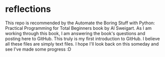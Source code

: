 # reflections

This repo is recommended by the Automate the Boring Stuff with Python: Practical Programming for Total Beginners book by Al Sweigart.
As I am working through this book, I am answering the book's questions and posting here to GitHub. This truly is my first introduction
to GitHub. I believe all these files are simply text files. I hope I'll look back on this someday and see I've made some progress :D
